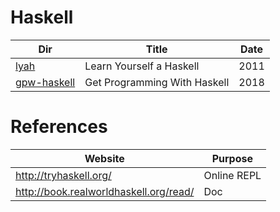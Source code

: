 # Haskell

|          Dir               | Title                        | Date |
|----------------------------|------------------------------|------|
| [lyah](lyah)               | Learn Yourself a Haskell     | 2011 |
| [gpw-haskell](gpw-haskell) | Get Programming With Haskell | 2018 |


# References

|          Website                        | Purpose                      |
|-----------------------------------------|------------------------------|
| http://tryhaskell.org/                  | Online REPL                  |      
| http://book.realworldhaskell.org/read/  | Doc                          |

